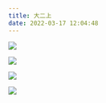 ```yaml
---
title: 大二上
date: 2022-03-17 12:04:48
---
```


![](https://jihulab.com/UncleCAT4/static/-/raw/main/blog/202311101536575.jpg)

<!--more-->

![](https://jihulab.com/UncleCAT4/static/-/raw/main/blog/202311101536576.jpg)

![](https://jihulab.com/UncleCAT4/static/-/raw/main/blog/202311101536577.jpg)

![](https://jihulab.com/UncleCAT4/static/-/raw/main/blog/202311101536578.jpg)